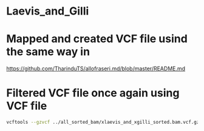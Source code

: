 # Laevis_and_Gilli
# Mapped and created VCF file usind the same way in


https://github.com/TharinduTS/allofraseri.md/blob/master/README.md

# Filtered VCF file once again using VCF file

```bash
vcftools --gzvcf ../all_sorted_bam/xlaevis_and_xgilli_sorted.bam.vcf.gz --minGQ 20 --minDP 25 --recode --recode-INFO-all --out ../final_vcf/xlaevis_and_xgilli_all_final
```
